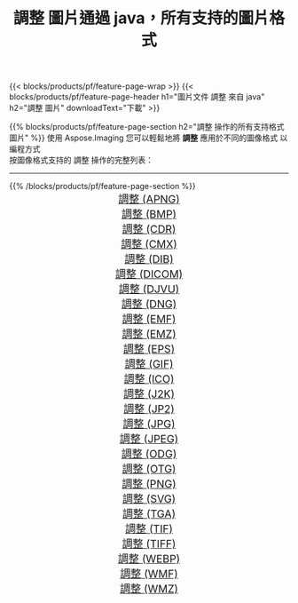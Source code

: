 ﻿---
title: 調整 圖片通過 java，所有支持的圖片格式 
weight: 3920
url: /zh-hant/java/adjust 
lang: zh-hant
langdirlevel: 2
locales: zh-hans,ja,it,ru,de,es,fr,nl,id,lt,pl,pt,vi,tr,ko,zh-hant,ar,hi,th,sv,cs,uk,he
description: 使用 Aspose.Imaging 你可以輕鬆地通過 java 獲取 調整 圖像
---

{{< blocks/products/pf/feature-page-wrap >}}
{{< blocks/products/pf/feature-page-header h1="圖片文件 調整 來自 java" h2="調整 圖片" downloadText="下載" >}}


{{% blocks/products/pf/feature-page-section  h2="調整 操作的所有支持格式 圖片" %}}
使用 Aspose.Imaging 您可以輕鬆地將 **調整** 應用於不同的圖像格式 以編程方式
<br/>
按圖像格式支持的 調整 操作的完整列表：
<hr/>
{{% /blocks/products/pf/feature-page-section %}}
<div class="container-fluid productfamilypage bg-gray">
    <div class="convertypes bg-gray agp-content section">
        <div class="container">
		<div class="row other-converters" style="gap: 10px;font-size: 19px;text-align:center;">
		    <div class='col-md-2 other-converter remove-lp remove-rp'><a href="/imaging/zh-hant/java/adjust/apng" style="padding:15px;">調整 (APNG)</a></div><div class='col-md-2 other-converter remove-lp remove-rp'><a href="/imaging/zh-hant/java/adjust/bmp" style="padding:15px;">調整 (BMP)</a></div><div class='col-md-2 other-converter remove-lp remove-rp'><a href="/imaging/zh-hant/java/adjust/cdr" style="padding:15px;">調整 (CDR)</a></div><div class='col-md-2 other-converter remove-lp remove-rp'><a href="/imaging/zh-hant/java/adjust/cmx" style="padding:15px;">調整 (CMX)</a></div><div class='col-md-2 other-converter remove-lp remove-rp'><a href="/imaging/zh-hant/java/adjust/dib" style="padding:15px;">調整 (DIB)</a></div><div class='col-md-2 other-converter remove-lp remove-rp'><a href="/imaging/zh-hant/java/adjust/dicom" style="padding:15px;">調整 (DICOM)</a></div><div class='col-md-2 other-converter remove-lp remove-rp'><a href="/imaging/zh-hant/java/adjust/djvu" style="padding:15px;">調整 (DJVU)</a></div><div class='col-md-2 other-converter remove-lp remove-rp'><a href="/imaging/zh-hant/java/adjust/dng" style="padding:15px;">調整 (DNG)</a></div><div class='col-md-2 other-converter remove-lp remove-rp'><a href="/imaging/zh-hant/java/adjust/emf" style="padding:15px;">調整 (EMF)</a></div><div class='col-md-2 other-converter remove-lp remove-rp'><a href="/imaging/zh-hant/java/adjust/emz" style="padding:15px;">調整 (EMZ)</a></div><div class='col-md-2 other-converter remove-lp remove-rp'><a href="/imaging/zh-hant/java/adjust/eps" style="padding:15px;">調整 (EPS)</a></div><div class='col-md-2 other-converter remove-lp remove-rp'><a href="/imaging/zh-hant/java/adjust/gif" style="padding:15px;">調整 (GIF)</a></div><div class='col-md-2 other-converter remove-lp remove-rp'><a href="/imaging/zh-hant/java/adjust/ico" style="padding:15px;">調整 (ICO)</a></div><div class='col-md-2 other-converter remove-lp remove-rp'><a href="/imaging/zh-hant/java/adjust/j2k" style="padding:15px;">調整 (J2K)</a></div><div class='col-md-2 other-converter remove-lp remove-rp'><a href="/imaging/zh-hant/java/adjust/jp2" style="padding:15px;">調整 (JP2)</a></div><div class='col-md-2 other-converter remove-lp remove-rp'><a href="/imaging/zh-hant/java/adjust/jpg" style="padding:15px;">調整 (JPG)</a></div><div class='col-md-2 other-converter remove-lp remove-rp'><a href="/imaging/zh-hant/java/adjust/jpeg" style="padding:15px;">調整 (JPEG)</a></div><div class='col-md-2 other-converter remove-lp remove-rp'><a href="/imaging/zh-hant/java/adjust/odg" style="padding:15px;">調整 (ODG)</a></div><div class='col-md-2 other-converter remove-lp remove-rp'><a href="/imaging/zh-hant/java/adjust/otg" style="padding:15px;">調整 (OTG)</a></div><div class='col-md-2 other-converter remove-lp remove-rp'><a href="/imaging/zh-hant/java/adjust/png" style="padding:15px;">調整 (PNG)</a></div><div class='col-md-2 other-converter remove-lp remove-rp'><a href="/imaging/zh-hant/java/adjust/svg" style="padding:15px;">調整 (SVG)</a></div><div class='col-md-2 other-converter remove-lp remove-rp'><a href="/imaging/zh-hant/java/adjust/tga" style="padding:15px;">調整 (TGA)</a></div><div class='col-md-2 other-converter remove-lp remove-rp'><a href="/imaging/zh-hant/java/adjust/tif" style="padding:15px;">調整 (TIF)</a></div><div class='col-md-2 other-converter remove-lp remove-rp'><a href="/imaging/zh-hant/java/adjust/tiff" style="padding:15px;">調整 (TIFF)</a></div><div class='col-md-2 other-converter remove-lp remove-rp'><a href="/imaging/zh-hant/java/adjust/webp" style="padding:15px;">調整 (WEBP)</a></div><div class='col-md-2 other-converter remove-lp remove-rp'><a href="/imaging/zh-hant/java/adjust/wmf" style="padding:15px;">調整 (WMF)</a></div><div class='col-md-2 other-converter remove-lp remove-rp'><a href="/imaging/zh-hant/java/adjust/wmz" style="padding:15px;">調整 (WMZ)</a></div>
                </div>
        </div>
    </div>
</div>
<br/>
